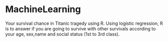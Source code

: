 # MachineLearning
Your survival chance in Titanic tragedy using R. Using logistic regression, R is to answer if you are going to survive with other survivals according to your age, sex,name and social status (1st to 3rd class).
